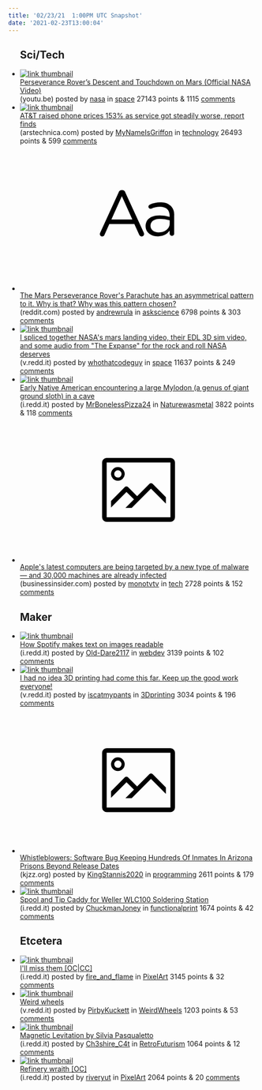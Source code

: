 ```yaml
---
title: '02/23/21  1:00PM UTC Snapshot'
date: '2021-02-23T13:00:04'
---
```

<ul>
<h2>Sci/Tech</h2>

<li><a href='https://youtu.be/4czjS9h4Fpg'><img src='https://b.thumbs.redditmedia.com/PpWWED5Z7zqldS5FCATl36vtpMwpMMWy_A3vB8eYHes.jpg' alt='link thumbnail'></a><div><div class='linkTitle'><a href='https://youtu.be/4czjS9h4Fpg'>Perseverance Rover’s Descent and Touchdown on Mars (Official NASA Video)</a></div>(youtu.be) posted by <a href='https://www.reddit.com/user/nasa'>nasa</a> in <a href='https://www.reddit.com/r/space'>space</a> 27143 points & 1115 <a href='https://www.reddit.com/r/space/comments/lpx9c7/perseverance_rovers_descent_and_touchdown_on_mars/'>comments</a></div></li>

<li><a href='https://arstechnica.com/tech-policy/2021/02/att-raised-phone-prices-153-as-service-got-steadily-worse-report-finds/'><img src='https://b.thumbs.redditmedia.com/CgxQBdjI9Ls575j4--AKrMeVL08OIm1528jh21QMk7E.jpg' alt='link thumbnail'></a><div><div class='linkTitle'><a href='https://arstechnica.com/tech-policy/2021/02/att-raised-phone-prices-153-as-service-got-steadily-worse-report-finds/'>AT&amp;T raised phone prices 153% as service got steadily worse, report finds</a></div>(arstechnica.com) posted by <a href='https://www.reddit.com/user/MyNameIsGriffon'>MyNameIsGriffon</a> in <a href='https://www.reddit.com/r/technology'>technology</a> 26493 points & 599 <a href='https://www.reddit.com/r/technology/comments/lpzp5t/att_raised_phone_prices_153_as_service_got/'>comments</a></div></li>

<li><a href='https://www.reddit.com/r/askscience/comments/lpx9pq/the_mars_perseverance_rovers_parachute_has_an/'><svg version='1.1' viewBox='-34 -12 104 64' preserveAspectRatio='xMidYMid slice' xmlns='http://www.w3.org/2000/svg' xmlns:xlink='http://www.w3.org/1999/xlink'>
    <title>text link thumbnail</title>
    <path d='M12.19,8.84a1.45,1.45,0,0,0-1.4-1h-.12a1.46,1.46,0,0,0-1.42,1L1.14,26.56a1.29,1.29,0,0,0-.14.59,1,1,0,0,0,1,1,1.12,1.12,0,0,0,1.08-.77l2.08-4.65h11l2.08,4.59a1.24,1.24,0,0,0,1.12.83,1.08,1.08,0,0,0,1.08-1.08,1.64,1.64,0,0,0-.14-.57ZM6.08,20.71l4.59-10.22,4.6,10.22Z'>
    </path>
    <path d='M32.24,14.78A6.35,6.35,0,0,0,27.6,13.2a11.36,11.36,0,0,0-4.7,1,1,1,0,0,0-.58.89,1,1,0,0,0,.94.92,1.23,1.23,0,0,0,.39-.08,8.87,8.87,0,0,1,3.72-.81c2.7,0,4.28,1.33,4.28,3.92v.5a15.29,15.29,0,0,0-4.42-.61c-3.64,0-6.14,1.61-6.14,4.64v.05c0,2.95,2.7,4.48,5.37,4.48a6.29,6.29,0,0,0,5.19-2.48V26.9a1,1,0,0,0,1,1,1,1,0,0,0,1-1.06V19A5.71,5.71,0,0,0,32.24,14.78Zm-.56,7.7c0,2.28-2.17,3.89-4.81,3.89-1.94,0-3.61-1.06-3.61-2.86v-.06c0-1.8,1.5-3,4.2-3a15.2,15.2,0,0,1,4.22.61Z'>
    </path>
    </svg></a><div><div class='linkTitle'><a href='https://www.reddit.com/r/askscience/comments/lpx9pq/the_mars_perseverance_rovers_parachute_has_an/'>The Mars Perseverance Rover's Parachute has an asymmetrical pattern to it. Why is that? Why was this pattern chosen?</a></div>(reddit.com) posted by <a href='https://www.reddit.com/user/andrewrula'>andrewrula</a> in <a href='https://www.reddit.com/r/askscience'>askscience</a> 6798 points & 303 <a href='https://www.reddit.com/r/askscience/comments/lpx9pq/the_mars_perseverance_rovers_parachute_has_an/'>comments</a></div></li>

<li><a href='https://v.redd.it/kemsehqks5j61'><img src='https://b.thumbs.redditmedia.com/fPLwbWrP0FcMhyMHUI3uuVM2olK1S9k1vI6xJC0DgDY.jpg' alt='link thumbnail'></a><div><div class='linkTitle'><a href='https://v.redd.it/kemsehqks5j61'>I spliced together NASA's mars landing video, their EDL 3D sim video, and some audio from "The Expanse" for the rock and roll NASA deserves</a></div>(v.redd.it) posted by <a href='https://www.reddit.com/user/whothatcodeguy'>whothatcodeguy</a> in <a href='https://www.reddit.com/r/space'>space</a> 11637 points & 249 <a href='https://www.reddit.com/r/space/comments/lq9rjf/i_spliced_together_nasas_mars_landing_video_their/'>comments</a></div></li>

<li><a href='https://i.redd.it/0488inh0b4j61.jpg'><img src='https://b.thumbs.redditmedia.com/cA-Hjvrlj9E8aoITNiL9k-jXu5Y9U6BFqS2Flf985Lg.jpg' alt='link thumbnail'></a><div><div class='linkTitle'><a href='https://i.redd.it/0488inh0b4j61.jpg'>Early Native American encountering a large Mylodon (a genus of giant ground sloth) in a cave</a></div>(i.redd.it) posted by <a href='https://www.reddit.com/user/MrBonelessPizza24'>MrBonelessPizza24</a> in <a href='https://www.reddit.com/r/Naturewasmetal'>Naturewasmetal</a> 3822 points & 118 <a href='https://www.reddit.com/r/Naturewasmetal/comments/lq3u54/early_native_american_encountering_a_large/'>comments</a></div></li>

<li><a href='https://www.businessinsider.com/apple-m1-computer-malware-attack-silver-sparrow-mac-mini-macbook-2021-2'><svg version='1.1' viewBox='-34 -14 104 64' preserveAspectRatio='xMidYMid meet' xmlns='http://www.w3.org/2000/svg' xmlns:xlink='http://www.w3.org/1999/xlink'>
    <title>link thumbnail</title>
    <path d='M32,4H4A2,2,0,0,0,2,6V30a2,2,0,0,0,2,2H32a2,2,0,0,0,2-2V6A2,2,0,0,0,32,4ZM4,30V6H32V30Z'></path>
    <path d='M8.92,14a3,3,0,1,0-3-3A3,3,0,0,0,8.92,14Zm0-4.6A1.6,1.6,0,1,1,7.33,11,1.6,1.6,0,0,1,8.92,9.41Z'></path>
    <path d='M22.78,15.37l-5.4,5.4-4-4a1,1,0,0,0-1.41,0L5.92,22.9v2.83l6.79-6.79L16,22.18l-3.75,3.75H15l8.45-8.45L30,24V21.18l-5.81-5.81A1,1,0,0,0,22.78,15.37Z'></path>
    </svg></a><div><div class='linkTitle'><a href='https://www.businessinsider.com/apple-m1-computer-malware-attack-silver-sparrow-mac-mini-macbook-2021-2'>Apple's latest computers are being targeted by a new type of malware — and 30,000 machines are already infected</a></div>(businessinsider.com) posted by <a href='https://www.reddit.com/user/monotvtv'>monotvtv</a> in <a href='https://www.reddit.com/r/tech'>tech</a> 2728 points & 152 <a href='https://www.reddit.com/r/tech/comments/lpu698/apples_latest_computers_are_being_targeted_by_a/'>comments</a></div></li>

<h2>Maker</h2>

<li><a href='https://i.redd.it/kygnoi4e75j61.jpg'><img src='https://b.thumbs.redditmedia.com/jaul0eupoHjeP_zpCUMh1gkrx3tdfDLZ75ppQI9_IfM.jpg' alt='link thumbnail'></a><div><div class='linkTitle'><a href='https://i.redd.it/kygnoi4e75j61.jpg'>How Spotify makes text on images readable</a></div>(i.redd.it) posted by <a href='https://www.reddit.com/user/Old-Dare2117'>Old-Dare2117</a> in <a href='https://www.reddit.com/r/webdev'>webdev</a> 3139 points & 102 <a href='https://www.reddit.com/r/webdev/comments/lq7k11/how_spotify_makes_text_on_images_readable/'>comments</a></div></li>

<li><a href='https://v.redd.it/o74jflto43j61'><img src='https://b.thumbs.redditmedia.com/gUfLi_dQ0gVBiqa7BbGT6DCm_ifUww1rlRkEKQFd2Rg.jpg' alt='link thumbnail'></a><div><div class='linkTitle'><a href='https://v.redd.it/o74jflto43j61'>I had no idea 3D printing had come this far. Keep up the good work everyone!</a></div>(v.redd.it) posted by <a href='https://www.reddit.com/user/iscatmypants'>iscatmypants</a> in <a href='https://www.reddit.com/r/3Dprinting'>3Dprinting</a> 3034 points & 196 <a href='https://www.reddit.com/r/3Dprinting/comments/lpy9xl/i_had_no_idea_3d_printing_had_come_this_far_keep/'>comments</a></div></li>

<li><a href='https://kjzz.org/content/1660988/whistleblowers-software-bug-keeping-hundreds-inmates-arizona-prisons-beyond-release'><svg version='1.1' viewBox='-34 -14 104 64' preserveAspectRatio='xMidYMid meet' xmlns='http://www.w3.org/2000/svg' xmlns:xlink='http://www.w3.org/1999/xlink'>
    <title>link thumbnail</title>
    <path d='M32,4H4A2,2,0,0,0,2,6V30a2,2,0,0,0,2,2H32a2,2,0,0,0,2-2V6A2,2,0,0,0,32,4ZM4,30V6H32V30Z'></path>
    <path d='M8.92,14a3,3,0,1,0-3-3A3,3,0,0,0,8.92,14Zm0-4.6A1.6,1.6,0,1,1,7.33,11,1.6,1.6,0,0,1,8.92,9.41Z'></path>
    <path d='M22.78,15.37l-5.4,5.4-4-4a1,1,0,0,0-1.41,0L5.92,22.9v2.83l6.79-6.79L16,22.18l-3.75,3.75H15l8.45-8.45L30,24V21.18l-5.81-5.81A1,1,0,0,0,22.78,15.37Z'></path>
    </svg></a><div><div class='linkTitle'><a href='https://kjzz.org/content/1660988/whistleblowers-software-bug-keeping-hundreds-inmates-arizona-prisons-beyond-release'>Whistleblowers: Software Bug Keeping Hundreds Of Inmates In Arizona Prisons Beyond Release Dates</a></div>(kjzz.org) posted by <a href='https://www.reddit.com/user/KingStannis2020'>KingStannis2020</a> in <a href='https://www.reddit.com/r/programming'>programming</a> 2611 points & 179 <a href='https://www.reddit.com/r/programming/comments/lpzpg9/whistleblowers_software_bug_keeping_hundreds_of/'>comments</a></div></li>

<li><a href='https://i.redd.it/oyett9u4b3j61.jpg'><img src='https://b.thumbs.redditmedia.com/Gu4wE6tFrMCWPNi34CC3ht2iNLb34gEpY9Fgz0BQ1Uk.jpg' alt='link thumbnail'></a><div><div class='linkTitle'><a href='https://i.redd.it/oyett9u4b3j61.jpg'>Spool and Tip Caddy for Weller WLC100 Soldering Station</a></div>(i.redd.it) posted by <a href='https://www.reddit.com/user/ChuckmanJoney'>ChuckmanJoney</a> in <a href='https://www.reddit.com/r/functionalprint'>functionalprint</a> 1674 points & 42 <a href='https://www.reddit.com/r/functionalprint/comments/lpz66i/spool_and_tip_caddy_for_weller_wlc100_soldering/'>comments</a></div></li>

<h2>Etcetera</h2>

<li><a href='https://i.redd.it/ra8zotteg3j61.png'><img src='https://b.thumbs.redditmedia.com/zIwA63vItIUbb7mBfqR58-whGT5zxSUrKxN7oVcOLEA.jpg' alt='link thumbnail'></a><div><div class='linkTitle'><a href='https://i.redd.it/ra8zotteg3j61.png'>I'll miss them [OC|CC]</a></div>(i.redd.it) posted by <a href='https://www.reddit.com/user/fire_and_flame'>fire_and_flame</a> in <a href='https://www.reddit.com/r/PixelArt'>PixelArt</a> 3145 points & 32 <a href='https://www.reddit.com/r/PixelArt/comments/lpzyv4/ill_miss_them_occc/'>comments</a></div></li>

<li><a href='https://v.redd.it/9z0gz4jji2j61'><img src='https://b.thumbs.redditmedia.com/DMJI74EB_y1AEdIanAf-mNuZf9cC6bbD1EXmvaWCWUo.jpg' alt='link thumbnail'></a><div><div class='linkTitle'><a href='https://v.redd.it/9z0gz4jji2j61'>Weird wheels</a></div>(v.redd.it) posted by <a href='https://www.reddit.com/user/PirbyKuckett'>PirbyKuckett</a> in <a href='https://www.reddit.com/r/WeirdWheels'>WeirdWheels</a> 1203 points & 53 <a href='https://www.reddit.com/r/WeirdWheels/comments/lpw6n6/weird_wheels/'>comments</a></div></li>

<li><a href='https://i.redd.it/gftqk94zd0j61.jpg'><img src='https://b.thumbs.redditmedia.com/Lsm_qHq5DiN5q1VOPmxI_6LTCiMQGWWo6j2KFXOW-2E.jpg' alt='link thumbnail'></a><div><div class='linkTitle'><a href='https://i.redd.it/gftqk94zd0j61.jpg'>Magnetic Levitation by Silvia Pasqualetto</a></div>(i.redd.it) posted by <a href='https://www.reddit.com/user/Ch3shire_C4t'>Ch3shire_C4t</a> in <a href='https://www.reddit.com/r/RetroFuturism'>RetroFuturism</a> 1064 points & 12 <a href='https://www.reddit.com/r/RetroFuturism/comments/lpskq8/magnetic_levitation_by_silvia_pasqualetto/'>comments</a></div></li>

<li><a href='https://i.redd.it/ige3yobgo4j61.gif'><img src='https://b.thumbs.redditmedia.com/Kq-sGd9VxohEZ66LyLX4N8dZCknPSfsAa3tyHFYewgw.jpg' alt='link thumbnail'></a><div><div class='linkTitle'><a href='https://i.redd.it/ige3yobgo4j61.gif'>Refinery wraith [OC]</a></div>(i.redd.it) posted by <a href='https://www.reddit.com/user/riveryut'>riveryut</a> in <a href='https://www.reddit.com/r/PixelArt'>PixelArt</a> 2064 points & 20 <a href='https://www.reddit.com/r/PixelArt/comments/lq5elf/refinery_wraith_oc/'>comments</a></div></li>

</ul>
